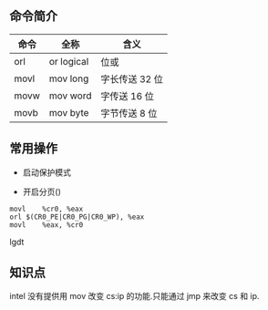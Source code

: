 ## 命令简介

命令 | 全称 | 含义
---|----|---
orl | or logical | 位或
movl | mov long | 字长传送 32 位
movw | mov word | 字传送 16 位
movb | mov byte | 字节传送 8 位

## 常用操作

- 启动保护模式

- 开启分页()

```x86asm
movl	%cr0, %eax
orl	$(CR0_PE|CR0_PG|CR0_WP), %eax
movl	%eax, %cr0
```

lgdt

## 知识点

intel 没有提供用 mov 改变 cs:ip 的功能.只能通过 jmp 来改变 cs 和 ip.